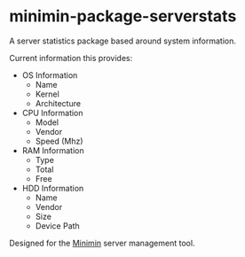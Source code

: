 # minimin-package-serverstats

A server statistics package based around system information.

Current information this provides:
- OS Information
  - Name
  - Kernel
  - Architecture
- CPU Information
  - Model
  - Vendor
  - Speed (Mhz)
- RAM Information
  - Type
  - Total
  - Free
- HDD Information
  - Name
  - Vendor
  - Size
  - Device Path

Designed for the [Minimin](https://github.com/pxgamer/minimin) server management tool.